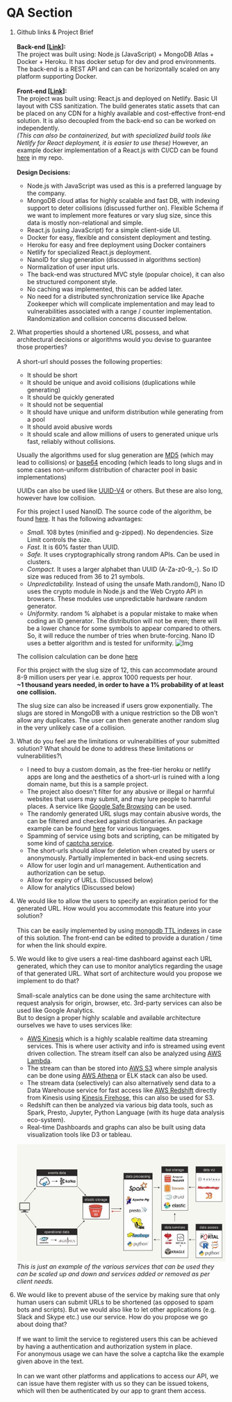 # QA Section

1. Github links & Project Brief\
  \
  **Back-end [[Link](https://github.com/asjadjawed/short-url-server)]:**\
  The project was built using: Node.js (JavaScript) + MongoDB Atlas + Docker + Heroku. It has docker setup for dev and prod environments. The back-end is a REST API and can can be horizontally scaled on any platform supporting Docker.\
  \
  **Front-end [[Link](https://github.com/asjadjawed/short-url-client)]:**\
  The project was built using: React.js and deployed on Netlify. Basic UI layout with CSS sanitization. The build generates static assets that can be placed on any CDN for a highly available and cost-effective front-end solution. It is also decoupled from the back-end so can be worked on independently.\
  *(This can also be containerized, but with specialized build tools like Netlify for React deployment, it is easier to use these)* However, an example docker implementation of a React.js with CI/CD can be found [here](https://github.com/asjadjawed/docker-react) in my repo.\
  \
  **Design Decisions:**

     - Node.js with JavaScript was used as this is a preferred language by the company.
     - MongoDB cloud atlas for highly scalable and fast DB, with indexing support to deter collisions (discussed further on). Flexible Schema if we want to implement more features or vary slug size, since this data is mostly non-relational and simple.
     - React.js (using JavaScript) for a simple client-side UI.
     - Docker for easy, flexible and consistent deployment and testing.
     - Heroku for easy and free deployment using Docker containers
     - Netlify for specialized React.js deployment.
     - NanoID for slug generation (discussed in algorithms section)
     - Normalization of user input urls.
     - The back-end was structured MVC style (popular choice), it can also be structured component style.
     - No caching was implemented, this can be added later.
     - No need for a distributed synchronization service like Apache Zookeeper which will complicate implementation and may lead to vulnerabilities associated with a range / counter implementation. Randomization and collision concerns discussed below.

2. What properties should a shortened URL possess, and what architectural
decisions or algorithms would you devise to guarantee those properties?\
  \
  A short-url should posses the following properties:

     - It should be short
     - It should be unique and avoid collisions (duplications while generating)
     - It should be quickly generated
     - It should not be sequential
     - It should have unique and uniform distribution while generating from a pool
     - It should avoid abusive words
     - It should scale and allow millions of users to generated unique urls fast, reliably without collisions.

    Usually the algorithms used for slug generation are [MD5](https://www.wikiwand.com/en/MD5) (which may lead to collisions) or [base64](https://www.wikiwand.com/en/Base64#/URL_applications) encoding (which leads to long slugs and in some cases non-uniform distribution of character pool in basic implementations)

    UUIDs can also be used like [UUID-V4](https://www.wikiwand.com/en/Universally_unique_identifier#/Version_4_(random)) or others. But these are also long, however have low collision.

    For this project I used NanoID. The source code of the algorithm, be found [here](https://github.com/ai/nanoid/blob/main/index.js). It has the following advantages:

      - *Small.* 108 bytes (minified and g-zipped). No dependencies. Size Limit controls the size.
      - *Fast.* It is 60% faster than UUID.
      - *Safe.* It uses cryptographically strong random APIs. Can be used in clusters.
      - *Compact.* It uses a larger alphabet than UUID (A-Za-z0-9_-). So ID size was reduced from 36 to 21 symbols.
      - *Unpredictability.* Instead of using the unsafe Math.random(), Nano ID uses the crypto module in Node.js and the Web Crypto API in browsers. These modules use unpredictable hardware random generator.
      - *Uniformity.* random % alphabet is a popular mistake to make when coding an ID generator. The distribution will not be even; there will be a lower chance for some symbols to appear compared to others. So, it will reduce the number of tries when brute-forcing. Nano ID uses a better algorithm and is tested for uniformity.
      ![Img](https://raw.githubusercontent.com/ai/nanoid/HEAD/img/distribution.png)

      The collision calculation can be done [here](https://zelark.github.io/nano-id-cc/)

      For this project with the slug size of 12, this can accommodate around 8-9 million users per year i.e. approx 1000 requests per hour.\
      **~1 thousand years needed, in order to have a 1% probability of at least one collision.**

      The slug size can also be increased if users grow exponentially. The slugs are stored in MongoDB with a unique restriction so the DB won't allow any duplicates. The user can then generate another random slug in the very unlikely case of a collision.

3. What do you feel are the limitations or vulnerabilities of your submitted solution? What should be done to address these limitations or vulnerabilities?\

     - I need to buy a custom domain, as the free-tier heroku or netlify apps are long and the aesthetics of a short-url is ruined with a long domain name, but this is a sample project.
     - The project also doesn't filter for any abusive or illegal or harmful websites that users may submit, and may lure people to harmful places. A service like [Google Safe Browsing](https://developers.google.com/safe-browsing/v4/lists) can be used.
     - The randomly generated URL slugs may contain abusive words, the can be filtered and checked against dictionaries. An package example can be found [here](https://github.com/y-gagar1n/nanoid-good) for various languages.
     - Spamming of service using bots and scripting, can be mitigated by some kind of [captcha service](https://developers.google.com/recaptcha/docs/display).
     - The short-urls should allow for deletion when created by users or anonymously. Partially implemented in back-end using secrets.
     - Allow for user login and url management. Authentication and authorization can be setup.
     - Allow for expiry of URLs. (Discussed below)
     - Allow for analytics (Discussed below)

4. We would like to allow the users to specify an expiration period for the
generated URL. How would you accommodate this feature into your
solution?\
  \
  This can be easily implemented by using [mongodb TTL indexes](https://docs.mongodb.com/manual/core/index-ttl/) in case of this solution. The front-end can be edited to provide a duration / time for when the link should expire.

5. We would like to give users a real-time dashboard against each URL
generated, which they can use to monitor analytics regarding the usage of
that generated URL. What sort of architecture would you propose we
implement to do that?\
  \
  Small-scale analytics can be done using the same architecture with request analysis for origin, browser, etc. 3rd-party services can also be used like Google Analytics.
  \
  But to design a proper highly scalable and available architecture ourselves we have to uses services like:

    - [AWS Kinesis](https://aws.amazon.com/kinesis/) which is a highly scalable realtime data streaming services. This is where user activity and info is streamed using event driven collection. The stream itself can also be analyzed using [AWS Lambda](https://aws.amazon.com/lambda/).
    - The stream can than be stored into [AWS S3](https://aws.amazon.com/s3/) where simple analysis can be done using [AWS Athena](https://aws.amazon.com/athena/) or ELK stack can also be used.
    - The stream data (selectively) can also alternatively send data to a Data Warehouse service for fast access like [AWS Redshift](https://aws.amazon.com/redshift/) directly from Kinesis using [Kinesis Firehose](https://aws.amazon.com/kinesis/data-firehose/), this can also be used for S3.
    - Redshift can then be analyzed via various big data tools, such as Spark, Presto, Jupyter, Python Language (with its huge data analysis eco-system).
    - Real-time Dashboards and graphs can also be built using data visualization tools like D3 or tableau.

    ![Example architecture](dda.jpg)\
    *This is just an example of the various services that can be used they can be scaled up and down and services added or removed as per client needs.*

6. We would like to prevent abuse of the service by making sure that only
human users can submit URLs to be shortened (as opposed to spam bots
and scripts). But we would also like to let other applications (e.g. Slack
and Skype etc.) use our service. How do you propose we go about doing
that?\
  \
  If we want to limit the service to registered users this can be achieved by having a authentication and authorization system in place.\
  For anonymous usage we can have the solve a captcha like the example given above in the text.\
  \
  In can we want other platforms and applications to access our API, we can issue have them register with us so they can be issued tokens, which will then be authenticated by our app to grant them access.
